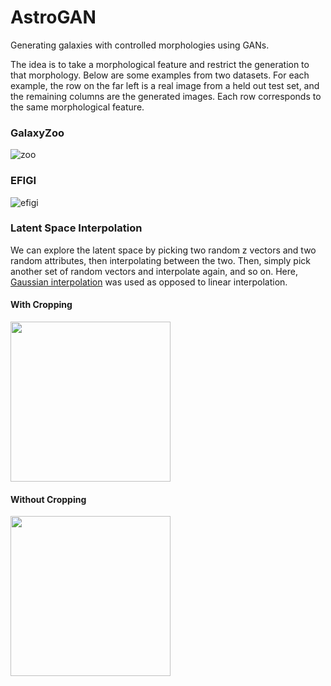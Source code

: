 # AstroGAN
Generating galaxies with controlled morphologies using GANs.

The idea is to take a morphological feature and restrict the generation to that morphology.
Below are some examples from two datasets. For each example, the row on the far left is a
real image from a held out test set, and the remaining columns are the generated images.
Each row corresponds to the same morphological feature.

### GalaxyZoo
![zoo](https://i.imgur.com/5IxzM81.png)

### EFIGI
![efigi](https://i.imgur.com/nEWQDpO.png)


### Latent Space Interpolation
We can explore the latent space by picking two random z vectors and two random attributes,
then interpolating between the two. Then, simply pick another set of random vectors and interpolate
again, and so on. Here, [Gaussian interpolation](https://arxiv.org/abs/1609.04468) was used as
opposed to linear interpolation.

#### With Cropping
<img src="https://raw.githubusercontent.com/cameronfabbri/AstroGAN/master/galaxyzoo/oDWfTXG.gif" width="256" height="256" />


#### Without Cropping
<img src="https://raw.githubusercontent.com/cameronfabbri/AstroGAN/master/galaxyzoo/oDiRaZc.gif" width="256" height="256" />

